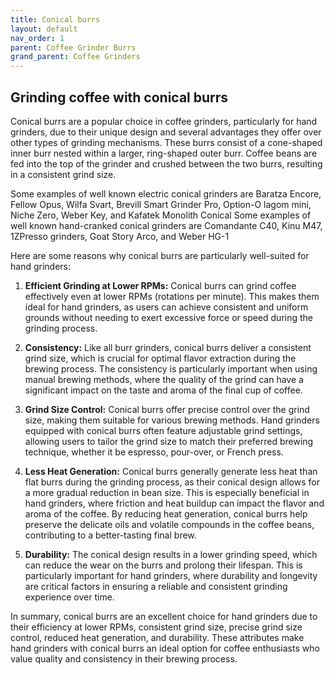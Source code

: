 ```yaml
---
title: Conical burrs
layout: default
nav_order: 1
parent: Coffee Grinder Burrs
grand_parent: Coffee Grinders
---
```


## Grinding coffee with conical burrs
Conical burrs are a popular choice in coffee grinders, particularly for hand grinders, due to their unique design and several advantages they offer over other types of grinding mechanisms. These burrs consist of a cone-shaped inner burr nested within a larger, ring-shaped outer burr. Coffee beans are fed into the top of the grinder and crushed between the two burrs, resulting in a consistent grind size.

Some examples of well known electric conical grinders are Baratza Encore, Fellow Opus, Wilfa Svart, Brevill Smart Grinder Pro, Option-O lagom mini, Niche Zero, Weber Key, and Kafatek Monolith Conical
Some examples of well known hand-cranked conical grinders are Comandante C40, Kinu M47, 1ZPresso grinders, Goat Story Arco, and Weber HG-1


Here are some reasons why conical burrs are particularly well-suited for hand grinders:

1. **Efficient Grinding at Lower RPMs:** Conical burrs can grind coffee effectively even at lower RPMs (rotations per minute). This makes them ideal for hand grinders, as users can achieve consistent and uniform grounds without needing to exert excessive force or speed during the grinding process.

2. **Consistency:** Like all burr grinders, conical burrs deliver a consistent grind size, which is crucial for optimal flavor extraction during the brewing process. The consistency is particularly important when using manual brewing methods, where the quality of the grind can have a significant impact on the taste and aroma of the final cup of coffee.

3. **Grind Size Control:** Conical burrs offer precise control over the grind size, making them suitable for various brewing methods. Hand grinders equipped with conical burrs often feature adjustable grind settings, allowing users to tailor the grind size to match their preferred brewing technique, whether it be espresso, pour-over, or French press.

4. **Less Heat Generation:** Conical burrs generally generate less heat than flat burrs during the grinding process, as their conical design allows for a more gradual reduction in bean size. This is especially beneficial in hand grinders, where friction and heat buildup can impact the flavor and aroma of the coffee. By reducing heat generation, conical burrs help preserve the delicate oils and volatile compounds in the coffee beans, contributing to a better-tasting final brew.

5. **Durability:** The conical design results in a lower grinding speed, which can reduce the wear on the burrs and prolong their lifespan. This is particularly important for hand grinders, where durability and longevity are critical factors in ensuring a reliable and consistent grinding experience over time.

In summary, conical burrs are an excellent choice for hand grinders due to their efficiency at lower RPMs, consistent grind size, precise grind size control, reduced heat generation, and durability. These attributes make hand grinders with conical burrs an ideal option for coffee enthusiasts who value quality and consistency in their brewing process.

